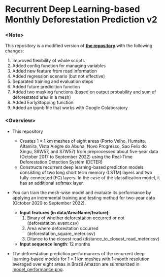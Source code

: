 # Recurrent Deep Learning-based Monthly Deforestation Prediction v2

### \<Note\>
This repository is a modified version of [**the repository**](https://github.com/aistairc/Recurrent_deep_learning_based_monthly_deforestation_prediction) with the following changes: <br/>
 1. Improved flexibility of whole scripts
 2. Added config function for managing variables
 3. Added new feature from road information
 4. Added regression scenario (but not effective)
 5. Separated training and evaluation steps
 6. Added future predicition function
 7. Added two masking functions (based on output probability and sum of deforestated area in a mesh)
 8. Added EarlyStopping function
 9. Added an ipynb file that works with Google Colaboratory <br/>

### \<Overview\>
- This repository
  - Creates $1\times1$ km meshes of eight areas (Porto Velho, Humaita, Altamira, Vista Alegre do Abuna, Novo Progresso, Sao Felix do Xingu, S6W57, and S7W57) from preprocessed about five-year data (October 2017 to September 2022) using the Real-Time Deforestation Detection System (DETER)
  - Constructs recurrent deep learning-based prediction models consisting of two long short term memory (LSTM) layers and two fully-connected (FC) layers. In the case of the classification model, it has an additional softmax layer.
- You can train the mesh-wise model and evaluate its performance by applying an incremental training and testing method for two-year data (October 2020 to September 2022).<br/>
  - __Input features (in data/AreaName/feature)__:
      1. Binary of whether deforestation occurred or not (deforestation_event.csv)
      2. Area where deforestation occurred (deforestation_square_meter.csv)
      3. Ditance to the closest road (distance_to_closest_road_meter.csv)<br />
  - __Input sequence length__: 12 months<br />

- The deforestation prediction performances of the recurrent deep learning-based models for $1\times1$ km meshes with 1-month resolution averaged over eight areas in Brazil Amazon are summarized in <a href="https://github.com/aistairc/Reccurent_deep_learning_based_monthly_deforestation_prediction/blob/main/model_performance.jpg?raw=true" target="_blank">model_performance.png</a>.
